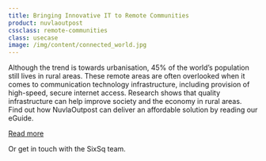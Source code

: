 ```yaml
---
title: Bringing Innovative IT to Remote Communities
product: nuvlaoutpost
cssclass: remote-communities
class: usecase
image: /img/content/connected_world.jpg
---
```


Although the trend is towards urbanisation, 45% of the world’s population still lives in rural areas. These remote
areas are often overlooked when it comes to communication technology infrastructure, including provision of high-speed, secure internet access. Research shows that quality infrastructure can help improve society and the economy in rural areas. Find out how NuvlaOutpost can deliver an affordable solution by reading our eGuide.

<a class="btn-sixsq color-3" href="https://media.sixsq.com/hubfs/Marketing%20Materials/eGuides/eGuide-NuvlaBox-remote-communities.pdf"><i class="fa fa-plus-square-o"></i>  Read more</a>

Or get in touch with the SixSq team.
